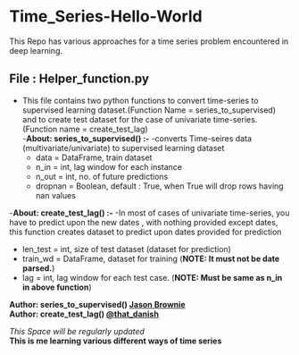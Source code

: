 # Time_Series-Hello-World
This Repo has various approaches for a time series problem encountered in deep learning.  
## File : Helper_function.py
- This file contains two python functions to convert time-series to supervised learning dataset.(Function Name = series_to_supervised)    
  and to create test dataset for the case of univariate time-series.(Function name = create_test_lag)  
-**About: series_to_supervised() :-**
  -converts Time-seires data (multivariate/univariate) to supervised learning dataset
  - data = DataFrame, train dataset
  - n_in = int, lag window for each instance
  - n_out = int, no. of future predictions
  - dropnan = Boolean, default : True, when True will drop rows having nan values

-**About: create_test_lag() :-**
  -In most of cases of univariate time-series, you have to predict upon the new dates , with nothing provided except dates, this function creates dataset to predict upon dates provided for prediction
  - len_test = int, size of  test dataset (dataset for prediction)
  - train_wd = DataFrame, dataset for training (**NOTE: It must not be date parsed.**)
  - lag = int, lag window for each test case. (**NOTE: Must be same as n_in in above function**)
  
**Author: series_to_supervised() [Jason Brownie](https://machinelearningmastery.com/about/)**  
**Author: create_test_lag() [@that_danish](https://https://github.com/thatdanish/)**   


*This Space will be regularly updated*  
**This is me learning various different ways of time series**
